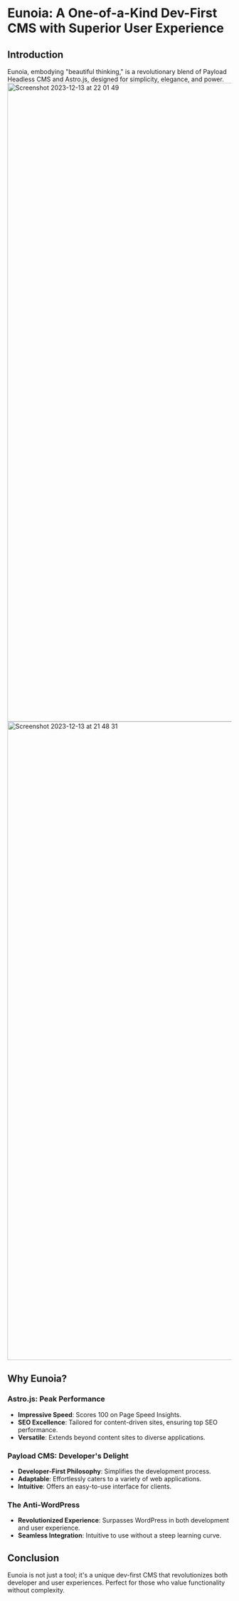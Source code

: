 # Eunoia: A One-of-a-Kind Dev-First CMS with Superior User Experience
## Introduction
Eunoia, embodying "beautiful thinking," is a revolutionary blend of Payload Headless CMS and Astro.js, designed for simplicity, elegance, and power.
<img width="1434" alt="Screenshot 2023-12-13 at 22 01 49" src="https://github.com/brodia10/astrowind/assets/29584063/888145a8-7eec-4166-a6ea-19b63c5d8a62">
<img width="1434" alt="Screenshot 2023-12-13 at 21 48 31" src="https://github.com/brodia10/astrowind/assets/29584063/a671af63-7c05-4663-8b76-fa3313148cf9">

## Why Eunoia?
### Astro.js: Peak Performance
- **Impressive Speed**: Scores 100 on Page Speed Insights.
- **SEO Excellence**: Tailored for content-driven sites, ensuring top SEO performance.
- **Versatile**: Extends beyond content sites to diverse applications.

### Payload CMS: Developer's Delight
- **Developer-First Philosophy**: Simplifies the development process.
- **Adaptable**: Effortlessly caters to a variety of web applications.
- **Intuitive**: Offers an easy-to-use interface for clients.

### The Anti-WordPress
- **Revolutionized Experience**: Surpasses WordPress in both development and user experience.
- **Seamless Integration**: Intuitive to use without a steep learning curve.

## Conclusion

Eunoia is not just a tool; it's a unique dev-first CMS that revolutionizes both developer and user experiences. Perfect for those who value functionality without complexity.



